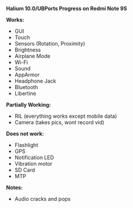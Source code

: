 **Halium 10.0/UBPorts Progress on Redmi Note 9S**

**Works:**
- GUI
- Touch
- Sensors (Rotation, Proximity)
- Brightness
- Airplane Mode
- Wi-Fi
- Sound
- AppArmor
- Headphone Jack
- Bluetooth
- Libertine

**Partially Working:**
- RIL (everything works except mobile data)
- Camera (takes pics, wont record vid)

**Does not work:**
- Flashlight
- GPS
- Notification LED
- Vibration motor
- SD Card
- MTP

**Notes:**
- Audio cracks and pops
